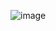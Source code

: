 ![image]([https://github.com/alperenyalvac/java101/blob/main/228286665-3478d5a2-4a66-484d-ac07-f2dc1c4f6f29.png](https://github.com/alperenyalvac/java101/blob/main/universiteYonetim.png))

